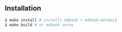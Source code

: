 ## Installation

```bash
$ make install # installs mdbook + mdbook-mermaid
$ make build # or mdbook serve
```